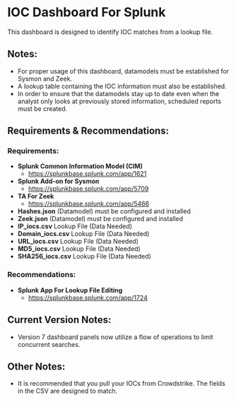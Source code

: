 # IOC Dashboard For Splunk
This dashboard is designed to identify IOC matches from a lookup file.

## Notes:
- For proper usage of this dashboard, datamodels must be established for Sysmon and Zeek.
- A lookup table containing the IOC information must also be established.
- In order to ensure that the datamodels stay up to date even when the analyst only looks at previously stored information, scheduled reports must be created.

## Requirements & Recommendations:
### Requirements:
- **Splunk Common Information Model (CIM)**
  - https://splunkbase.splunk.com/app/1621
- **Splunk Add-on for Sysmon**
  - https://splunkbase.splunk.com/app/5709
- **TA For Zeek**
  - https://splunkbase.splunk.com/app/5466
- **Hashes.json** (Datamodel) must be configured and installed
- **Zeek.json** (Datamodel) must be configured and installed
- **IP_iocs.csv** Lookup File (Data Needed)
- **Domain_iocs.csv** Lookup File (Data Needed)
- **URL_iocs.csv** Lookup File (Data Needed)
- **MD5_iocs.csv** Lookup File (Data Needed)
- **SHA256_iocs.csv** Lookup File (Data Needed)
 
### Recommendations: 
- **Splunk App For Lookup File Editing**
  - https://splunkbase.splunk.com/app/1724

## Current Version Notes:
- Version 7 dashboard panels now utilize a flow of operations to limit concurrent searches.

## Other Notes:
- It is recommended that you pull your IOCs from Crowdstrike. The fields in the CSV are designed to match.
